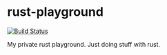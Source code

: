 # rust-playground

[![Build Status](https://travis-ci.org/sdoerig/rust-playground.svg?branch=master)](https://travis-ci.org/sdoerig/rust-playground)

My private rust playground. Just doing stuff with rust.
